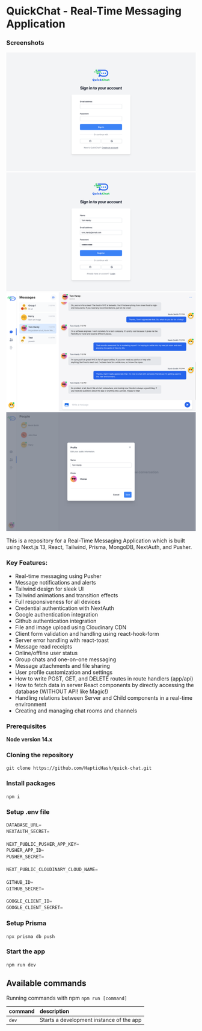 # QuickChat - Real-Time Messaging Application

### Screenshots

![QuickChat - Sign in screen | haptichash](https://raw.githubusercontent.com/HapticHash/quick-chat/master/public/images/sign_in_screen.png)
![QuickChat - Registration screen | haptichash](https://raw.githubusercontent.com/HapticHash/quick-chat/master/public/images/registration_screen.png)
![QuickChat - Conversation screen | haptichash](https://raw.githubusercontent.com/HapticHash/quick-chat/master/public/images/conv_screen.png)
![QuickChat - Profile setting screen | haptichash](https://raw.githubusercontent.com/HapticHash/quick-chat/master/public/images/profile_setting.png)

This is a repository for a Real-Time Messaging Application which is built using Next.js 13, React, Tailwind, Prisma, MongoDB, NextAuth, and Pusher.

### Key Features:

- Real-time messaging using Pusher
- Message notifications and alerts
- Tailwind design for sleek UI
- Tailwind animations and transition effects
- Full responsiveness for all devices
- Credential authentication with NextAuth
- Google authentication integration
- Github authentication integration
- File and image upload using Cloudinary CDN
- Client form validation and handling using react-hook-form
- Server error handling with react-toast
- Message read receipts
- Online/offline user status
- Group chats and one-on-one messaging
- Message attachments and file sharing
- User profile customization and settings
- How to write POST, GET, and DELETE routes in route handlers (app/api)
- How to fetch data in server React components by directly accessing the database (WITHOUT API! like Magic!)
- Handling relations between Server and Child components in a real-time environment
- Creating and managing chat rooms and channels

### Prerequisites

**Node version 14.x**

### Cloning the repository

```shell
git clone https://github.com/HapticHash/quick-chat.git
```

### Install packages

```shell
npm i
```

### Setup .env file

```js
DATABASE_URL=
NEXTAUTH_SECRET=

NEXT_PUBLIC_PUSHER_APP_KEY=
PUSHER_APP_ID=
PUSHER_SECRET=

NEXT_PUBLIC_CLOUDINARY_CLOUD_NAME=

GITHUB_ID=
GITHUB_SECRET=

GOOGLE_CLIENT_ID=
GOOGLE_CLIENT_SECRET=
```

### Setup Prisma

```shell
npx prisma db push

```

### Start the app

```shell
npm run dev
```

## Available commands

Running commands with npm `npm run [command]`

| command | description                              |
| :------ | :--------------------------------------- |
| `dev`   | Starts a development instance of the app |
